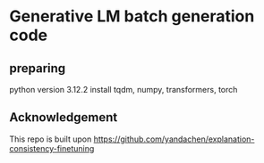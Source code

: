 # Generative LM batch generation code

## preparing
python version 3.12.2
install tqdm, numpy, transformers, torch


## Acknowledgement
This repo is built upon https://github.com/yandachen/explanation-consistency-finetuning